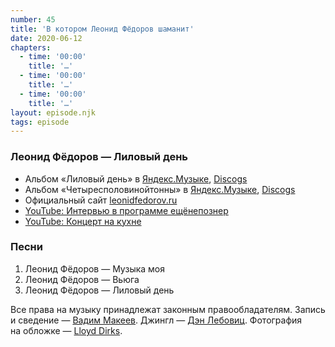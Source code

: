 ```yaml
---
number: 45
title: 'В котором Леонид Фёдоров шаманит'
date: 2020-06-12
chapters:
  - time: '00:00'
    title: '…'
  - time: '00:00'
    title: '…'
  - time: '00:00'
    title: '…'
layout: episode.njk
tags: episode
---
```


### Леонид Фёдоров — Лиловый день

- Альбом «Лиловый день» в
  [Яндекс.Музыке](https://music.yandex.ru/album/1486063),
  [Discogs](https://www.discogs.com/Леонид-Фёдоров-Лиловый-День/master/273179)
- Альбом «Четыресполовинойтонны» в
  [Яндекс.Музыке](https://music.yandex.ru/album/1724371),
  [Discogs](https://www.discogs.com/Леонид-Фёдоров-Четыресполовинойтонны/master/49553)
- Официальный сайт [leonidfedorov.ru](http://leonidfedorov.ru)
- [YouTube: Интервью в программе ещёнепознер](https://www.youtube.com/watch?v=gacnaDFugKY)
- [YouTube: Концерт на кухне](https://www.youtube.com/watch?v=BgeUwKxyIj8)

### Песни

1. Леонид Фёдоров — Музыка моя
2. Леонид Фёдоров — Вьюга
3. Леонид Фёдоров — Лиловый день

Все права на музыку принадлежат законным правообладателям.
Запись и сведение — [Вадим Макеев](https://twitter.com/pepelsbey).
Джингл — [Дэн Лебовиц](https://www.youtube.com/channel/UC38A5qHrlc_Zgua7vL4b96w).
Фотография на обложке — [Lloyd Dirks](https://unsplash.com/photos/4SLz_RCk6kQ).
